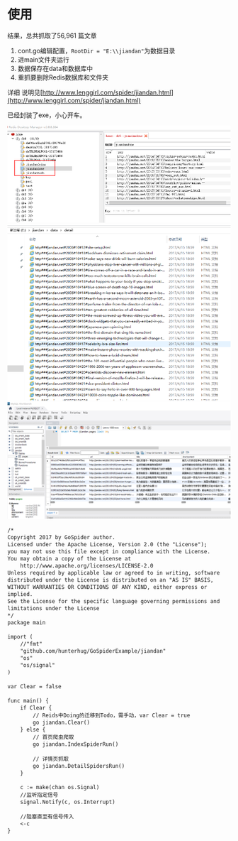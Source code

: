 # 使用
结果，总共抓取了56,961 篇文章

1. cont.go编辑配置，`RootDir = "E:\\jiandan"`为数据目录
2. 进main文件夹运行
3. 数据保存在data和数据库中
4. 重抓要删除Redis数据库和文件夹

详细 说明见[http://www.lenggirl.com/spider/jiandan.html](http://www.lenggirl.com/spider/jiandan.html)

已经封装了exe，小心开车。

![](/doc/jiandan/redis.png)
![](/doc/jiandan/file.png)
![](/doc/jiandan/mysql.png)

```
/*
Copyright 2017 by GoSpider author.
Licensed under the Apache License, Version 2.0 (the "License");
you may not use this file except in compliance with the License.
You may obtain a copy of the License at
    http://www.apache.org/licenses/LICENSE-2.0
Unless required by applicable law or agreed to in writing, software
distributed under the License is distributed on an "AS IS" BASIS,
WITHOUT WARRANTIES OR CONDITIONS OF ANY KIND, either express or implied.
See the License for the specific language governing permissions and
limitations under the License
*/
package main

import (
	//"fmt"
	"github.com/hunterhug/GoSpiderExample/jiandan"
	"os"
	"os/signal"
)

var Clear = false

func main() {
	if Clear {
		// Reids中Doing的迁移到Todo，需手动，var Clear = true
		go jiandan.Clear()
	} else {
		// 首页爬虫爬取
		go jiandan.IndexSpiderRun()

		// 详情页抓取
		go jiandan.DetailSpidersRun()
	}

	c := make(chan os.Signal)
	//监听指定信号
	signal.Notify(c, os.Interrupt)

	//阻塞直至有信号传入
	<-c
}

```